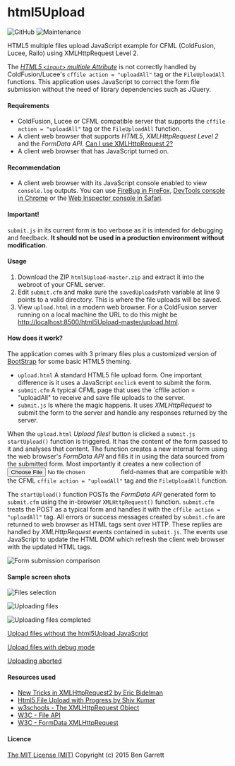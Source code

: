 html5Upload
===========

![GitHub](https://img.shields.io/github/license/bengarrett/html5Upload?style=flat-square)
![Maintenance](https://img.shields.io/maintenance/no/2015?style=flat-square)

HTML5 multiple files upload JavaScript example for CFML (ColdFusion, Lucee, Railo) using XMLHttpRequest Level 2.

The [_HTML5 `<input>` multiple Attribute_](http://www.w3schools.com/tags/att_input_multiple.asp) is not correctly handled by ColdFusion/Lucee's `cffile action = "uploadAll"` tag or the `FileUploadAll` functions. This application uses JavaScript to correct the form file submission without the need of library dependencies such as JQuery.

#### Requirements

* ColdFusion, Lucee or CFML compatible server that supports the `cffile action = "uploadAll"` tag or the `FileUploadAll` function.
* A client web browser that supports _HTML5_, _XMLHttpRequest Level 2_ and the _FormData API_. [Can I use XMLHttpRequest 2?](http://caniuse.com/xhr2)
* A client web browser that has JavaScript turned on.

#### Recommendation

* A client web browser with its JavaScript console enabled to view `console.log` outputs. You can use [FireBug in FireFox](https://getfirebug.com), [DevTools console in Chrome](https://developer.chrome.com/devtools/index) or the [Web Inspector console in Safari](https://developer.apple.com/safari/tools/).

#### Important!

`submit.js` in its current form is too verbose as it is intended for debugging and feedback. **It should not be used in a production environment without modification**.

#### Usage

1. Download the ZIP `html5Upload-master.zip` and extract it into the webroot of your CFML server.
2. Edit `submit.cfm` and make sure the `savedUploadsPath` variable at line 9 points to a valid directory. This is where the file uploads will be saved.
3. View `upload.html` in a modern web browser. For a ColdFusion server running on a local machine the URL to do this might be [http://localhost:8500/html5Upload-master/upload.html](http://localhost:8500/html5Upload-master/upload.html).

#### How does it work?

The application comes with 3 primary files plus a customized version of [BootStrap](http://getbootstrap.com) for some basic HTML5 theming.
* `upload.html` A standard HTML5 file upload form. One important difference is it uses a JavaScript `onclick` event to submit the form.
* `submit.cfm` A typical CFML page that uses the `cffile action = "uploadAll" to receive and save file uploads to the server.
* `submit.js` Is where the magic happens. It uses _XMLHttpRequest_ to submit the form to the server and handle any responses returned by the server.
 
When the `upload.html` _Upload files!_ button is clicked a `submit.js` `startUpload()` function is triggered. It has the content of the form passed to it and analyses that content. The function creates a new internal form using the web browser's _FormData API_ and fills it in using the data sourced from the submitted form. Most importantly it creates a new collection of <input type="file"> field-names that are compatible with the CFML `cffile action = "uploadAll"` tag and the `FileUploadAll` function.

The `startUpload()` function POSTs the _FormData API_ generated form to `submit.cfm` using the in-browser `XMLHttpRequest()` function. `submit.cfm` treats the POST as a typical form and handles it with the `cffile action = "uploadAll"` tag. All errors or success messages created by `submit.cfm` are returned to web browser as HTML tags sent over HTTP. These replies are handled by _XMLHttpRequest_ events contained in `submit.js`. The events use JavaScript to update the HTML DOM which refresh the client web browser with the updated HTML tags.

![Form submission comparison](https://github.com/bengarrett/html5Upload/blob/master/screenshots/form.submission.comparison.png)

#### Sample screen shots

![Files selection](https://github.com/bengarrett/html5Upload/blob/master/screenshots/pre-upload.files.section.png)

![Uploading files](https://github.com/bengarrett/html5Upload/blob/master/screenshots/upload.files.progress.1.png)

![Uploading files completed](https://github.com/bengarrett/html5Upload/blob/master/screenshots/upload.files.progress.2.png)

[Upload files without the html5Upload JavaScript](https://github.com/bengarrett/html5Upload/blob/master/screenshots/no.javascript.upload.files.failed.png)

[Upload files with debug mode](https://github.com/bengarrett/html5Upload/blob/master/screenshots/debug.mode.upload.files.png)

[Uploading aborted](https://github.com/bengarrett/html5Upload/blob/master/screenshots/upload.files.abort.png)

#### Resources used
* [New Tricks in XMLHttpRequest2 by Eric Bidelman](http://www.html5rocks.com/en/tutorials/file/xhr2/)
* [Html5 File Upload with Progress by Shiv Kumar](http://www.matlus.com/html5-file-upload-with-progress/)
* [w3schools - The XMLHttpRequest Object](http://www.w3schools.com/dom/dom_http.asp)
* [W3C - File API](http://www.w3.org/TR/file-upload/)
* [W3C - FormData XMLHttpRequest](https://dvcs.w3.org/hg/xhr/raw-file/tip/Overview.html)

#### Licence
[The MIT License (MIT)](http://opensource.org/licenses/MIT)
Copyright (c) 2015 Ben Garrett
